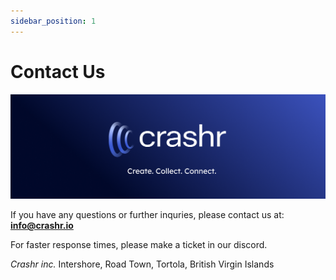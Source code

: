 ```yaml
---
sidebar_position: 1
---
```

# Contact Us

![CRASHR](/img/header.png)

If you have any questions or further inquries, please contact us at: **info@crashr.io**

For faster response times, please make a ticket in our discord. 

*Crashr inc.*
Intershore, Road Town,
Tortola, British Virgin Islands
